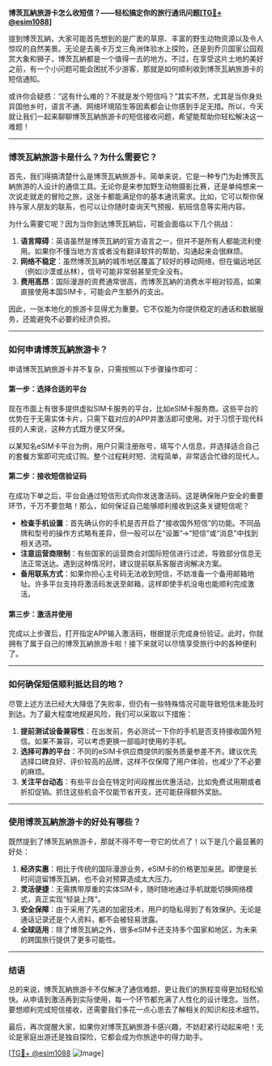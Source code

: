 **博茨瓦納旅游卡怎么收短信？——轻松搞定你的旅行通讯问题[[TG💪+ @esim1088](https://t.me/s/esim1088)]**

提到博茨瓦納，大家可能首先想到的是广袤的草原、丰富的野生动物资源以及令人惊叹的自然美景。无论是去奥卡万戈三角洲体验水上探险，还是到乔贝国家公园观赏大象和狮子，博茨瓦納都是一个值得一去的地方。不过，在享受这片土地的美好之前，有一个小问题可能会困扰不少游客，那就是如何顺利收到博茨瓦納旅游卡的短信通知。

或许你会疑惑：“这有什么难的？不就是发个短信吗？”其实不然，尤其是当你身处异国他乡时，语言不通、网络环境陌生等因素都会让你感到手足无措。所以，今天就让我们一起来聊聊博茨瓦納旅游卡的短信接收问题，希望能帮助你轻松解决这一难题！

---

### **博茨瓦納旅游卡是什么？为什么需要它？**

首先，我们得搞清楚什么是博茨瓦納旅游卡。简单来说，它是一种专门为赴博茨瓦納旅游的人设计的通信工具。无论你是来参加野生动物摄影比赛，还是单纯想来一次说走就走的冒险之旅，这张卡都能满足你的基本通讯需求。比如，它可以帮你保持与家人朋友的联系，也可以让你随时查询天气预报、航班信息等实用内容。

为什么需要它呢？因为当你到达博茨瓦納后，可能会面临以下几个挑战：

1. **语言障碍**：英语虽然是博茨瓦納的官方语言之一，但并不是所有人都能流利使用。如果你不懂当地方言或者没有翻译软件的帮助，沟通起来会很麻烦。
2. **网络不稳定**：虽然博茨瓦納的城市地区覆盖了较好的移动网络，但在偏远地区（例如沙漠或丛林），信号可能非常弱甚至完全没有。
3. **费用高昂**：国际漫游的资费通常很高，而博茨瓦納的消费水平相对较高，如果直接使用本国SIM卡，可能会产生额外的支出。

因此，一张本地化的旅游卡显得尤为重要。它不仅能为你提供稳定的通话和数据服务，还能避免不必要的经济负担。

---

### **如何申请博茨瓦納旅游卡？**

申请博茨瓦納旅游卡并不复杂，只需按照以下步骤操作即可：

#### **第一步：选择合适的平台**
现在市面上有很多提供虚拟SIM卡服务的平台，比如eSIM卡服务商。这些平台的优势在于无需实体卡片，只需下载对应的APP并激活即可使用。对于习惯于现代科技的人来说，这种方式既方便又环保。

以某知名eSIM卡平台为例，用户只需注册账号，填写个人信息，并选择适合自己的套餐方案即可完成订购。整个过程耗时短、流程简单，非常适合忙碌的现代人。

#### **第二步：接收短信验证码**
在成功下单之后，平台会通过短信形式向你发送激活码。这是确保账户安全的重要环节，千万不要忽略！那么，如何保证自己能够顺利接收到这条关键短信呢？

- **检查手机设置**：首先确认你的手机是否开启了“接收国外短信”的功能。不同品牌和型号的操作方式略有差异，但一般可以在“设置”→“短信”或“消息”中找到相关选项。
- **注意运营商限制**：有些国家的运营商会对国际短信进行过滤，导致部分信息无法正常送达。遇到这种情况时，建议提前联系客服咨询解决方案。
- **备用联系方式**：如果你担心主号码无法收到短信，不妨准备一个备用邮箱地址。许多平台支持将激活码发送至邮箱，这样即使手机没电也能顺利完成激活。

#### **第三步：激活并使用**
完成以上步骤后，打开指定APP输入激活码，根据提示完成身份验证。此时，你就拥有了属于自己的博茨瓦納旅游卡啦！接下来就可以尽情享受旅行中的各种便利了。

---

### **如何确保短信顺利抵达目的地？**

尽管上述方法已经大大降低了失败率，但仍有一些特殊情况可能导致短信未能及时到达。为了最大程度地规避风险，我们可以采取以下措施：

1. **提前测试设备兼容性**：在出发前，务必测试一下你的手机是否支持接收国外短信。如果不兼容，可以考虑更换一部临时使用的手机。
2. **选择可靠的平台**：不同的eSIM卡供应商提供的服务质量参差不齐。建议优先选择口碑良好、评价较高的品牌，这样不仅保障了用户体验，也减少了不必要的麻烦。
3. **关注平台动态**：有些平台会在特定时间段推出优惠活动，比如免费试用期或者折扣促销。抓住这些机会不仅能节省开支，还可能获得额外奖励。

---

### **使用博茨瓦納旅游卡的好处有哪些？**

既然提到了博茨瓦納旅游卡，那就不得不夸一夸它的优点了！以下是几个最显著的好处：

1. **经济实惠**：相比于传统的国际漫游业务，eSIM卡的价格更加亲民。即使是长时间逗留博茨瓦納，也不会对预算造成太大压力。
2. **灵活便捷**：无需携带厚重的实体SIM卡，随时随地通过手机就能切换网络模式，真正实现“轻装上阵”。
3. **安全保障**：由于采用了先进的加密技术，用户的隐私得到了有效保护。无论是通话记录还是个人资料，都不会被轻易泄露。
4. **全球适用**：除了博茨瓦納之外，很多eSIM卡还支持多个国家和地区，为未来的跨国旅行提供了更多可能性。

---

### **结语**

总的来说，博茨瓦納旅游卡不仅解决了通信难题，更让我们的旅程变得更加轻松愉快。从申请到激活再到实际使用，每一个环节都充满了人性化的设计理念。当然，要想顺利完成短信接收，还需要我们多花一点心思去了解相关的知识和技术细节。

最后，再次提醒大家，如果你对博茨瓦納旅游卡感兴趣，不妨赶紧行动起来吧！无论是家庭出游还是独自探险，它都会成为你旅途中的得力助手。

[[TG💪+ @esim1088](https://t.me/s/esim1088) ![Image](https://i.postimg.cc/4NQfJmqS/Snipaste-2025-05-13-00-14-12.png)]
